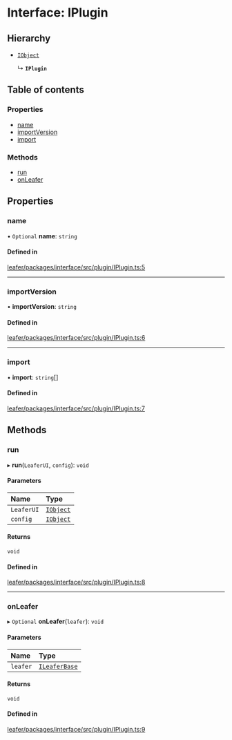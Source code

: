 # Interface: IPlugin

## Hierarchy

- [`IObject`](IObject.md)

  ↳ **`IPlugin`**

## Table of contents

### Properties

- [name](IPlugin.md#name)
- [importVersion](IPlugin.md#importversion)
- [import](IPlugin.md#import)

### Methods

- [run](IPlugin.md#run)
- [onLeafer](IPlugin.md#onleafer)

## Properties

### name

• `Optional` **name**: `string`

#### Defined in

[leafer/packages/interface/src/plugin/IPlugin.ts:5](https://github.com/leaferjs/leafer/blob/fd13609/packages/interface/src/plugin/IPlugin.ts#L5)

___

### importVersion

• **importVersion**: `string`

#### Defined in

[leafer/packages/interface/src/plugin/IPlugin.ts:6](https://github.com/leaferjs/leafer/blob/fd13609/packages/interface/src/plugin/IPlugin.ts#L6)

___

### import

• **import**: `string`[]

#### Defined in

[leafer/packages/interface/src/plugin/IPlugin.ts:7](https://github.com/leaferjs/leafer/blob/fd13609/packages/interface/src/plugin/IPlugin.ts#L7)

## Methods

### run

▸ **run**(`LeaferUI`, `config`): `void`

#### Parameters

| Name | Type |
| :------ | :------ |
| `LeaferUI` | [`IObject`](IObject.md) |
| `config` | [`IObject`](IObject.md) |

#### Returns

`void`

#### Defined in

[leafer/packages/interface/src/plugin/IPlugin.ts:8](https://github.com/leaferjs/leafer/blob/fd13609/packages/interface/src/plugin/IPlugin.ts#L8)

___

### onLeafer

▸ `Optional` **onLeafer**(`leafer`): `void`

#### Parameters

| Name | Type |
| :------ | :------ |
| `leafer` | [`ILeaferBase`](ILeaferBase.md) |

#### Returns

`void`

#### Defined in

[leafer/packages/interface/src/plugin/IPlugin.ts:9](https://github.com/leaferjs/leafer/blob/fd13609/packages/interface/src/plugin/IPlugin.ts#L9)
